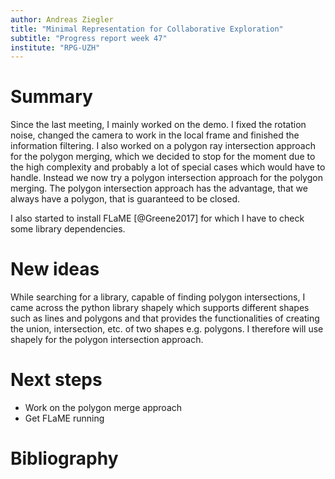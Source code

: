 ```yaml
---
author: Andreas Ziegler
title: "Minimal Representation for Collaborative Exploration"
subtitle: "Progress report week 47"
institute: "RPG-UZH"
---
```


# Summary

Since the last meeting, I mainly worked on the demo. I fixed the rotation noise, changed the camera to work in the local frame and finished the information filtering. I also worked on a polygon ray intersection approach for the polygon merging, which we decided to stop for the moment due to the high complexity and probably a lot of special cases which would have to handle. Instead we now try a polygon intersection approach for the polygon merging. The polygon intersection approach has the advantage, that we always have a polygon, that is guaranteed to be closed.

I also started to install FLaME [@Greene2017] for which I have to check some library dependencies.


# New ideas
While searching for a library, capable of finding polygon intersections, I came across the python library shapely which supports different shapes such as lines and polygons and that provides the functionalities of creating the union, intersection, etc. of two shapes e.g. polygons. I therefore will use shapely for the polygon intersection approach.

<!--# Open questions-->

# Next steps

* Work on the polygon merge approach
* Get FLaME running

# Bibliography
